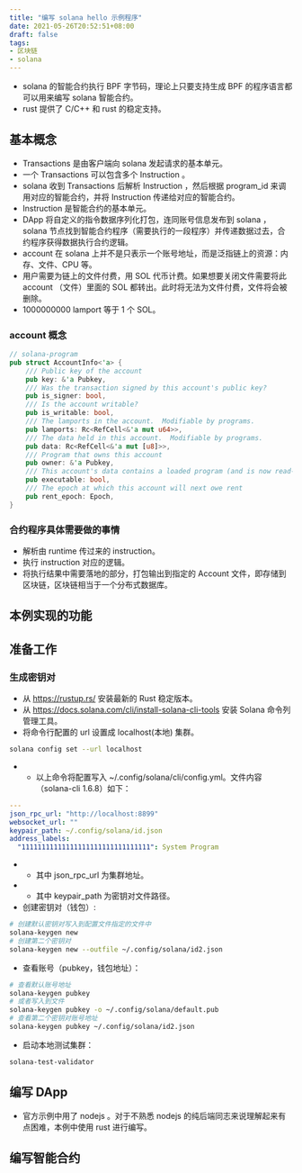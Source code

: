 ```yaml
---
title: "编写 solana hello 示例程序"
date: 2021-05-26T20:52:51+08:00
draft: false
tags:
- 区块链
- solana
---
```

- solana 的智能合约执行 BPF 字节码，理论上只要支持生成 BPF 的程序语言都可以用来编写 solana 智能合约。
- rust 提供了 C/C++ 和 rust 的稳定支持。

## 基本概念
- Transactions 是由客户端向 solana 发起请求的基本单元。
- 一个 Transactions 可以包含多个 Instruction 。
- solana 收到 Transactions 后解析 Instruction ，然后根据 program_id 来调用对应的智能合约，并将 Instruction 传递给对应的智能合约。
- Instruction 是智能合约的基本单元。
- DApp 将自定义的指令数据序列化打包，连同账号信息发布到 solana ，solana 节点找到智能合约程序（需要执行的一段程序）并传递数据过去，合约程序获得数据执行合约逻辑。
- account 在 solana 上并不是只表示一个账号地址，而是泛指链上的资源：内存、文件、CPU 等。
- 用户需要为链上的文件付费，用 SOL 代币计费。如果想要关闭文件需要将此 account （文件）里面的 SOL 都转出。此时将无法为文件付费，文件将会被删除。
- 1000000000 lamport 等于 1 个 SOL。
### account 概念
```rust
// solana-program
pub struct AccountInfo<'a> {
    /// Public key of the account
    pub key: &'a Pubkey,
    /// Was the transaction signed by this account's public key?
    pub is_signer: bool,
    /// Is the account writable?
    pub is_writable: bool,
    /// The lamports in the account.  Modifiable by programs.
    pub lamports: Rc<RefCell<&'a mut u64>>,
    /// The data held in this account.  Modifiable by programs.
    pub data: Rc<RefCell<&'a mut [u8]>>,
    /// Program that owns this account
    pub owner: &'a Pubkey,
    /// This account's data contains a loaded program (and is now read-only)
    pub executable: bool,
    /// The epoch at which this account will next owe rent
    pub rent_epoch: Epoch,
}
```
### 合约程序具体需要做的事情
- 解析由 runtime 传过来的 instruction。
- 执行 instruction 对应的逻辑。
- 将执行结果中需要落地的部分，打包输出到指定的 Account 文件，即存储到区块链，区块链相当于一个分布式数据库。
## 本例实现的功能

## 准备工作
### 生成密钥对
- 从 https://rustup.rs/ 安装最新的 Rust 稳定版本。
- 从 https://docs.solana.com/cli/install-solana-cli-tools 安装 Solana 命令列管理工具。
- 将命令行配置的 url 设置成 localhost(本地) 集群。
```bash
solana config set --url localhost
```
- - 以上命令将配置写入 ~/.config/solana/cli/config.yml。文件内容（solana-cli 1.6.8）如下：
```yaml
---
json_rpc_url: "http://localhost:8899"
websocket_url: ""
keypair_path: ~/.config/solana/id.json
address_labels:
  "11111111111111111111111111111111": System Program
```
- - 其中 json_rpc_url 为集群地址。
- - 其中 keypair_path 为密钥对文件路径。
- 创建密钥对（钱包）:
```bash
# 创建默认密钥对写入到配置文件指定的文件中
solana-keygen new
# 创建第二个密钥对
solana-keygen new --outfile ~/.config/solana/id2.json
```
- 查看账号（pubkey，钱包地址）：
```bash
# 查看默认账号地址
solana-keygen pubkey
# 或者写入到文件
solana-keygen pubkey -o ~/.config/solana/default.pub
# 查看第二个密钥对账号地址
solana-keygen pubkey ~/.config/solana/id2.json
```
- 启动本地测试集群：
```bash
solana-test-validator
```
## 编写 DApp
- 官方示例中用了 nodejs 。对于不熟悉 nodejs 的纯后端同志来说理解起来有点困难，本例中使用 rust 进行编写。


## 编写智能合约